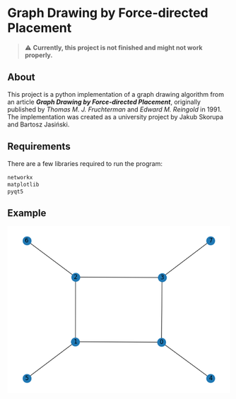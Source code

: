 # Graph Drawing by Force-directed Placement

> :warning: **Currently, this project is not finished and might not work properly.**

## About
This project is a python implementation of a graph drawing algorithm from an article ***Graph Drawing by Force-directed Placement***, originally published by _Thomas M. J. Fruchterman_ and _Edward M. Reingold_ in 1991. The implementation was created as a university project by Jakub Skorupa and Bartosz Jasiński.

## Requirements
There are a few libraries required to run the program:
```
networkx
matplotlib
pyqt5
```

## Example
![Example graph](example.png)